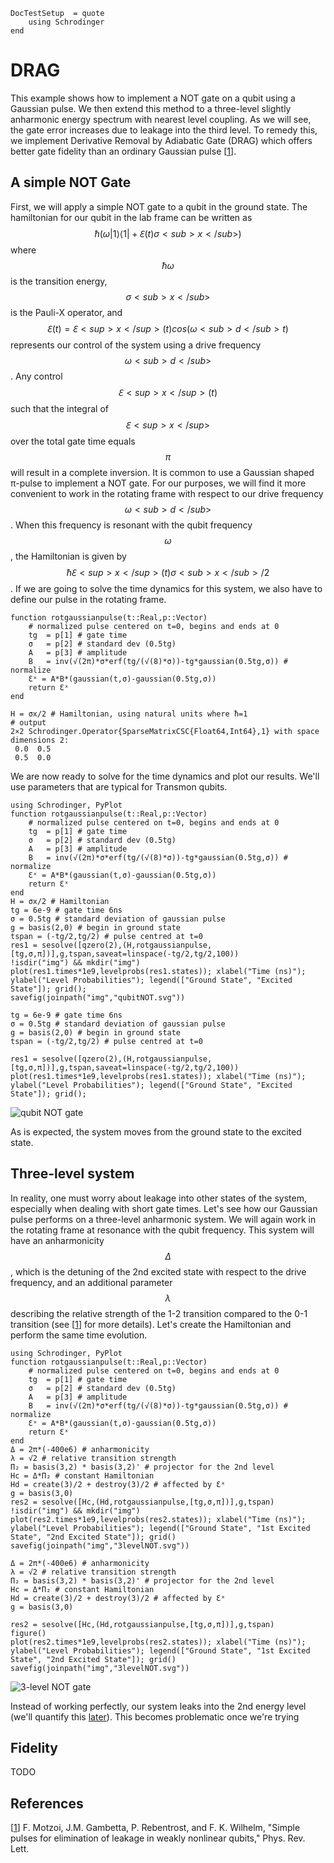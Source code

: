 ```@meta
DocTestSetup  = quote
    using Schrodinger
end
```

# DRAG

This example shows how to implement a NOT gate on a qubit using a Gaussian pulse. We then extend this method to a three-level slightly anharmonic energy spectrum with nearest level coupling. As we will see, the gate error increases due to leakage into the third level. To remedy this, we implement Derivative Removal by Adiabatic Gate (DRAG) which offers better gate fidelity than an ordinary Gaussian pulse \[[1]].

## A simple NOT Gate

First, we will apply a simple NOT gate to a qubit in the ground state. The hamiltonian for our qubit in the lab frame can be written as $$ħ(ω|1⟩⟨1|+ℇ(t)σ<sub>x</sub>)$$ where $$ħω$$ is the transition energy, $$σ<sub>x</sub>$$ is the Pauli-X operator, and $$ℇ(t)=ℇ<sup>x</sup>(t)cos(ω<sub>d</sub>t)$$ represents our control of the system using a drive frequency $$ω<sub>d</sub>$$. Any control $$ℇ<sup>x</sup>(t)$$ such that the integral of $$ℇ<sup>x</sup>$$ over the total gate time equals $$π$$ will result in a complete inversion. It is common to use a Gaussian shaped π-pulse to implement a NOT gate. For our purposes, we will find it more convenient to work in the rotating frame with respect to our drive frequency $$ω<sub>d</sub>$$. When this frequency is resonant with the qubit frequency $$ω$$, the Hamiltonian is given by $$ħℇ<sup>x</sup>(t)σ<sub>x</sub>/2$$. If we are going to solve the time dynamics for this system, we also have to define our pulse in the rotating frame.
```jldoctest example1
function rotgaussianpulse(t::Real,p::Vector)
    # normalized pulse centered on t=0, begins and ends at 0
    tg  = p[1] # gate time
    σ   = p[2] # standard dev (0.5tg)
    A   = p[3] # amplitude
    B   = inv(√(2π)*σ*erf(tg/(√(8)*σ))-tg*gaussian(0.5tg,σ)) # normalize
    Ɛˣ = A*B*(gaussian(t,σ)-gaussian(0.5tg,σ))
    return Ɛˣ
end

H = σx/2 # Hamiltonian, using natural units where ħ=1
# output
2×2 Schrodinger.Operator{SparseMatrixCSC{Float64,Int64},1} with space dimensions 2:
 0.0  0.5
 0.5  0.0
```

We are now ready to solve for the time dynamics and plot our results. We'll use parameters that are typical for Transmon qubits.

```@setup plot1
using Schrodinger, PyPlot
function rotgaussianpulse(t::Real,p::Vector)
    # normalized pulse centered on t=0, begins and ends at 0
    tg  = p[1] # gate time
    σ   = p[2] # standard dev (0.5tg)
    A   = p[3] # amplitude
    B   = inv(√(2π)*σ*erf(tg/(√(8)*σ))-tg*gaussian(0.5tg,σ)) # normalize
    Ɛˣ = A*B*(gaussian(t,σ)-gaussian(0.5tg,σ))
    return Ɛˣ
end
H = σx/2 # Hamiltonian
tg = 6e-9 # gate time 6ns
σ = 0.5tg # standard deviation of gaussian pulse
g = basis(2,0) # begin in ground state
tspan = (-tg/2,tg/2) # pulse centred at t=0
res1 = sesolve([qzero(2),(H,rotgaussianpulse,[tg,σ,π])],g,tspan,saveat=linspace(-tg/2,tg/2,100))
!isdir("img") && mkdir("img")
plot(res1.times*1e9,levelprobs(res1.states)); xlabel("Time (ns)"); ylabel("Level Probabilities"); legend(["Ground State", "Excited State"]); grid();
savefig(joinpath("img","qubitNOT.svg"))
```
```jldoctest example1
tg = 6e-9 # gate time 6ns
σ = 0.5tg # standard deviation of gaussian pulse
g = basis(2,0) # begin in ground state
tspan = (-tg/2,tg/2) # pulse centred at t=0

res1 = sesolve([qzero(2),(H,rotgaussianpulse,[tg,σ,π])],g,tspan,saveat=linspace(-tg/2,tg/2,100))
plot(res1.times*1e9,levelprobs(res1.states)); xlabel("Time (ns)"); ylabel("Level Probabilities"); legend(["Ground State", "Excited State"]); grid();
```
![qubit NOT gate](img/qubitNOT.svg)

As is expected, the system moves from the ground state to the excited state.

## Three-level system

In reality, one must worry about leakage into other states of the system, especially when dealing with short gate times. Let's see how our Gaussian pulse performs on a three-level anharmonic system. We will again work in the rotating frame at resonance with the qubit frequency. This system will have an anharmonicity $$Δ$$, which is the detuning of the 2nd excited state with respect to the drive frequency, and an additional parameter $$λ$$ describing the relative strength of the 1-2 transition compared to the 0-1 transition (see \[[1]] for more details). Let's create the Hamiltonian and perform the same time evolution.

```@setup plot2
using Schrodinger, PyPlot
function rotgaussianpulse(t::Real,p::Vector)
    # normalized pulse centered on t=0, begins and ends at 0
    tg  = p[1] # gate time
    σ   = p[2] # standard dev (0.5tg)
    A   = p[3] # amplitude
    B   = inv(√(2π)*σ*erf(tg/(√(8)*σ))-tg*gaussian(0.5tg,σ)) # normalize
    Ɛˣ = A*B*(gaussian(t,σ)-gaussian(0.5tg,σ))
    return Ɛˣ
end
Δ = 2π*(-400e6) # anharmonicity
λ = √2 # relative transition strength
Π₂ = basis(3,2) * basis(3,2)' # projector for the 2nd level
Hc = Δ*Π₂ # constant Hamiltonian
Hd = create(3)/2 + destroy(3)/2 # affected by Ɛˣ
g = basis(3,0)
res2 = sesolve([Hc,(Hd,rotgaussianpulse,[tg,σ,π])],g,tspan)
!isdir("img") && mkdir("img")
plot(res2.times*1e9,levelprobs(res2.states)); xlabel("Time (ns)"); ylabel("Level Probabilities"); legend(["Ground State", "1st Excited State", "2nd Excited State"]); grid()
savefig(joinpath("img","3levelNOT.svg"))
```
```jldoctest example1
Δ = 2π*(-400e6) # anharmonicity
λ = √2 # relative transition strength
Π₂ = basis(3,2) * basis(3,2)' # projector for the 2nd level
Hc = Δ*Π₂ # constant Hamiltonian
Hd = create(3)/2 + destroy(3)/2 # affected by Ɛˣ
g = basis(3,0)

res2 = sesolve([Hc,(Hd,rotgaussianpulse,[tg,σ,π])],g,tspan)
figure()
plot(res2.times*1e9,levelprobs(res2.states)); xlabel("Time (ns)"); ylabel("Level Probabilities"); legend(["Ground State", "1st Excited State", "2nd Excited State"]); grid()
savefig(joinpath("img","3levelNOT.svg"))
```
![3-level NOT gate](img/3levelNOT.svg)

Instead of working perfectly, our system leaks into the 2nd energy level (we'll quantify this [later](#fidelity)). This becomes problematic once we're trying 

## Fidelity

TODO

## References

\[[1]] F. Motzoi, J.M. Gambetta, P. Rebentrost, and F. K. Wilhelm, "Simple pulses for elimination of leakage in weakly nonlinear qubits," Phys. Rev. Lett.

[1]: http://dx.doi.org/10.1103/PhysRevLett.103.110501
